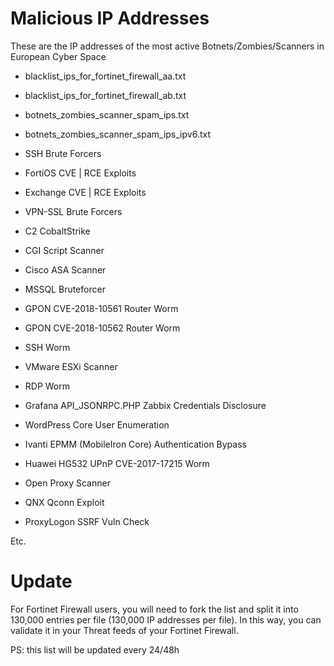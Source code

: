 # Malicious IP Addresses
These are the IP addresses of the most active Botnets/Zombies/Scanners in European Cyber Space

- blacklist_ips_for_fortinet_firewall_aa.txt
- blacklist_ips_for_fortinet_firewall_ab.txt
- botnets_zombies_scanner_spam_ips.txt
- botnets_zombies_scanner_spam_ips_ipv6.txt

- SSH Brute Forcers
- FortiOS CVE | RCE Exploits
- Exchange CVE | RCE Exploits
- VPN-SSL Brute Forcers
- C2 CobaltStrike
- CGI Script Scanner
- Cisco ASA Scanner
- MSSQL Bruteforcer
- GPON CVE-2018-10561 Router Worm
- GPON CVE-2018-10562 Router Worm
- SSH Worm
- VMware ESXi Scanner
- RDP Worm
- Grafana API_JSONRPC.PHP Zabbix Credentials Disclosure
- WordPress Core User Enumeration
- Ivanti EPMM (MobileIron Core) Authentication Bypass
- Huawei HG532 UPnP CVE-2017-17215 Worm
- Open Proxy Scanner
- QNX Qconn Exploit
- ProxyLogon SSRF Vuln Check

Etc.

# Update

For Fortinet Firewall users, you will need to fork the list and split it into 130,000 entries per file (130,000 IP addresses per file). 
In this way, you can validate it in your Threat feeds of your Fortinet Firewall.

PS: this list will be updated every 24/48h
